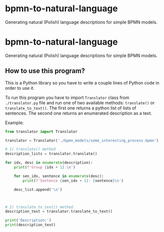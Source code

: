 # bpmn-to-natural-language
Generating natural (Polish) language descriptions for simple BPMN models.

# bpmn-to-natural-language
Generating natural (Polish) language descriptions for simple BPMN models.

## How to use this program?
This is a Python library so you have to write a couple lines of Python code in order to use it.

To run this program you have to import `Translator` class from `./translator.py` file and run one of two available methods: `translate()` or `translate_to_text()`.
The first one returns a python list of lists of sentences. The second one returns an enumerated description as a text.

Example:

```python
from translator import Translator

translator = Translator('./bpmn_models/some_interesting_process.bpmn')

# 1) translate() method
description_lists = translator.translate()

for idx, desc in enumerate(description):
    print(f'Group {idx + 1}.\n')

    for sen_idx, sentence in enumerate(desc):
        print(f'Sentence {sen_idx + 1}: {sentence}\n')

    desc_list.append('\n')



# 2) translate_to_text() method
description_text = translator.translate_to_text()

print('Description:')
print(description_text)
```
